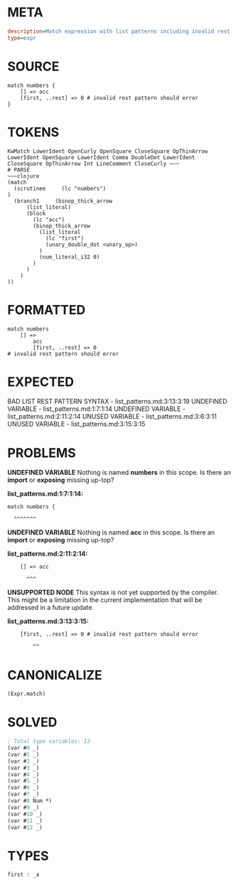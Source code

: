 # META
~~~ini
description=Match expression with list patterns including invalid rest pattern
type=expr
~~~
# SOURCE
~~~roc
match numbers {
    [] => acc
    [first, ..rest] => 0 # invalid rest pattern should error
}
~~~
# TOKENS
~~~text
KwMatch LowerIdent OpenCurly OpenSquare CloseSquare OpThinArrow LowerIdent OpenSquare LowerIdent Comma DoubleDot LowerIdent CloseSquare OpThinArrow Int LineComment CloseCurly ~~~
# PARSE
~~~clojure
(match
  (scrutinee     (lc "numbers")
)
  (branch1     (binop_thick_arrow
      (list_literal)
      (block
        (lc "acc")
        (binop_thick_arrow
          (list_literal
            (lc "first")
            (unary_double_dot <unary_op>)
          )
          (num_literal_i32 0)
        )
      )
    )
))
~~~
# FORMATTED
~~~roc
match numbers
	[] =>
		acc
		[first, ..rest] => 0
# invalid rest pattern should error
~~~
# EXPECTED
BAD LIST REST PATTERN SYNTAX - list_patterns.md:3:13:3:19
UNDEFINED VARIABLE - list_patterns.md:1:7:1:14
UNDEFINED VARIABLE - list_patterns.md:2:11:2:14
UNUSED VARIABLE - list_patterns.md:3:6:3:11
UNUSED VARIABLE - list_patterns.md:3:15:3:15
# PROBLEMS
**UNDEFINED VARIABLE**
Nothing is named **numbers** in this scope.
Is there an **import** or **exposing** missing up-top?

**list_patterns.md:1:7:1:14:**
```roc
match numbers {
```
      ^^^^^^^


**UNDEFINED VARIABLE**
Nothing is named **acc** in this scope.
Is there an **import** or **exposing** missing up-top?

**list_patterns.md:2:11:2:14:**
```roc
    [] => acc
```
          ^^^


**UNSUPPORTED NODE**
This syntax is not yet supported by the compiler.
This might be a limitation in the current implementation that will be addressed in a future update.

**list_patterns.md:3:13:3:15:**
```roc
    [first, ..rest] => 0 # invalid rest pattern should error
```
            ^^


# CANONICALIZE
~~~clojure
(Expr.match)
~~~
# SOLVED
~~~clojure
; Total type variables: 13
(var #0 _)
(var #1 _)
(var #2 _)
(var #3 _)
(var #4 _)
(var #5 _)
(var #6 _)
(var #7 _)
(var #8 Num *)
(var #9 _)
(var #10 _)
(var #11 _)
(var #12 _)
~~~
# TYPES
~~~roc
first : _a
~~~
